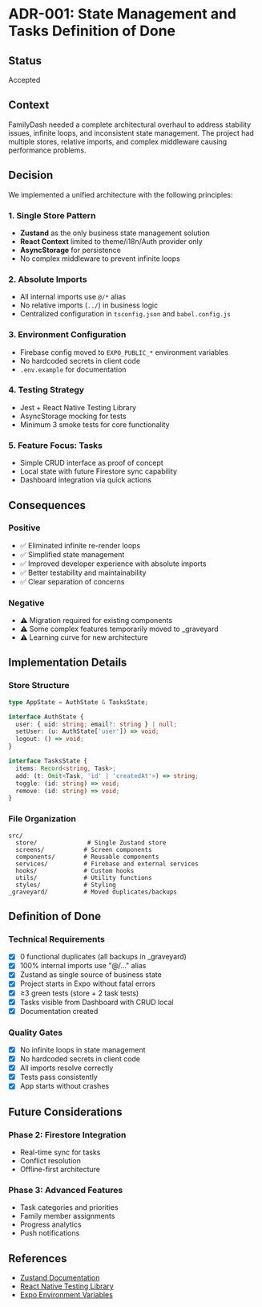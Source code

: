 # ADR-001: State Management and Tasks Definition of Done

## Status

Accepted

## Context

FamilyDash needed a complete architectural overhaul to address stability issues, infinite loops, and inconsistent state management. The project had multiple stores, relative imports, and complex middleware causing performance problems.

## Decision

We implemented a unified architecture with the following principles:

### 1. Single Store Pattern

- **Zustand** as the only business state management solution
- **React Context** limited to theme/i18n/Auth provider only
- **AsyncStorage** for persistence
- No complex middleware to prevent infinite loops

### 2. Absolute Imports

- All internal imports use `@/*` alias
- No relative imports (`../`) in business logic
- Centralized configuration in `tsconfig.json` and `babel.config.js`

### 3. Environment Configuration

- Firebase config moved to `EXPO_PUBLIC_*` environment variables
- No hardcoded secrets in client code
- `.env.example` for documentation

### 4. Testing Strategy

- Jest + React Native Testing Library
- AsyncStorage mocking for tests
- Minimum 3 smoke tests for core functionality

### 5. Feature Focus: Tasks

- Simple CRUD interface as proof of concept
- Local state with future Firestore sync capability
- Dashboard integration via quick actions

## Consequences

### Positive

- ✅ Eliminated infinite re-render loops
- ✅ Simplified state management
- ✅ Improved developer experience with absolute imports
- ✅ Better testability and maintainability
- ✅ Clear separation of concerns

### Negative

- ⚠️ Migration required for existing components
- ⚠️ Some complex features temporarily moved to \_graveyard
- ⚠️ Learning curve for new architecture

## Implementation Details

### Store Structure

```typescript
type AppState = AuthState & TasksState;

interface AuthState {
  user: { uid: string; email?: string } | null;
  setUser: (u: AuthState['user']) => void;
  logout: () => void;
}

interface TasksState {
  items: Record<string, Task>;
  add: (t: Omit<Task, 'id' | 'createdAt'>) => string;
  toggle: (id: string) => void;
  remove: (id: string) => void;
}
```

### File Organization

```
src/
  store/              # Single Zustand store
  screens/           # Screen components
  components/        # Reusable components
  services/          # Firebase and external services
  hooks/             # Custom hooks
  utils/             # Utility functions
  styles/            # Styling
_graveyard/          # Moved duplicates/backups
```

## Definition of Done

### Technical Requirements

- [x] 0 functional duplicates (all backups in \_graveyard)
- [x] 100% internal imports use "@/..." alias
- [x] Zustand as single source of business state
- [x] Project starts in Expo without fatal errors
- [x] ≥3 green tests (store + 2 task tests)
- [x] Tasks visible from Dashboard with CRUD local
- [x] Documentation created

### Quality Gates

- [x] No infinite loops in state management
- [x] No hardcoded secrets in client code
- [x] All imports resolve correctly
- [x] Tests pass consistently
- [x] App starts without crashes

## Future Considerations

### Phase 2: Firestore Integration

- Real-time sync for tasks
- Conflict resolution
- Offline-first architecture

### Phase 3: Advanced Features

- Task categories and priorities
- Family member assignments
- Progress analytics
- Push notifications

## References

- [Zustand Documentation](https://zustand-demo.pmnd.rs/)
- [React Native Testing Library](https://callstack.github.io/react-native-testing-library/)
- [Expo Environment Variables](https://docs.expo.dev/guides/environment-variables/)
